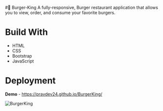 #🍔 Burger-King
A fully-responsive, Burger restaurant application that allows you to view, order, and consume your favorite burgers.

# Build With
* HTML
* CSS
* Bootstrap
* JavaScript

# Deployment

**Demo** - https://pravdev24.github.io/BurgerKing/

![BurgerKing](https://user-images.githubusercontent.com/105813653/170075355-6221c201-a702-41db-ac57-6caab6dc5e30.jpeg)


